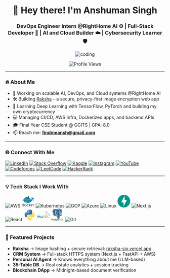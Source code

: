 <h1 align="center">🚀 Hey there! I'm Anshuman Singh</h1>
<h3 align="center">DevOps Engineer Intern @RightHome AI ⚙️ | Full-Stack Developer 🧠 | AI and Cloud Builder ☁️ | Cybersecurity Learner 🛡️</h3>

<p align="center">
  <img src="https://user-images.githubusercontent.com/22107794/139580686-887df369-edb8-4bc8-b607-4fbf6d7e4866.gif" alt="coding" width="400" />
</p>

<p align="center">
  <img src="https://komarev.com/ghpvc/?username=anshuman018&label=Profile%20views&color=0e75b6&style=flat" alt="Profile Views" />
</p>

---

### 🔥 About Me
- 💼 Working on scalable AI, DevOps, and Cloud systems @RightHome AI  
- 🛠 Building [Raksha](https://raksha-six.vercel.app) – a secure, privacy-first image encryption web app  
- 🧠 Learning Deep Learning with TensorFlow, PyTorch and building my own cryptocurrency  
- 💻 Managing CI/CD, AWS Infra, Dockerized apps, and backend APIs  
- 🎓 Final Year CSE Student @ GGITS | GPA: 8.0  
- 📫 Reach me: **findmeansh@gmail.com**

---

### 🌐 Connect With Me
<p align="left">
  <a href="https://linkedin.com/in/anshuman-singh-37ab2b236" target="blank"><img src="https://raw.githubusercontent.com/rahuldkjain/github-profile-readme-generator/master/src/images/icons/Social/linked-in-alt.svg" alt="LinkedIn" height="30" width="40" /></a>
  <a href="https://stackoverflow.com/users/22467830/anshuman-singh" target="blank"><img src="https://raw.githubusercontent.com/rahuldkjain/github-profile-readme-generator/master/src/images/icons/Social/stack-overflow.svg" alt="Stack Overflow" height="30" width="40" /></a>
  <a href="https://kaggle.com/anshumansinghkaggle" target="blank"><img src="https://raw.githubusercontent.com/rahuldkjain/github-profile-readme-generator/master/src/images/icons/Social/kaggle.svg" alt="Kaggle" height="30" width="40" /></a>
  <a href="https://instagram.com/thakursabbbbbb" target="blank"><img src="https://raw.githubusercontent.com/rahuldkjain/github-profile-readme-generator/master/src/images/icons/Social/instagram.svg" alt="Instagram" height="30" width="40" /></a>
  <a href="https://www.youtube.com/c/@anshumansingh1466" target="blank"><img src="https://raw.githubusercontent.com/rahuldkjain/github-profile-readme-generator/master/src/images/icons/Social/youtube.svg" alt="YouTube" height="30" width="40" /></a>
  <a href="https://codeforces.com/profile/anshumansingh018" target="blank"><img src="https://raw.githubusercontent.com/rahuldkjain/github-profile-readme-generator/master/src/images/icons/Social/codeforces.svg" alt="Codeforces" height="30" width="40" /></a>
  <a href="https://leetcode.com/anshuman_leetcode18/" target="blank"><img src="https://raw.githubusercontent.com/rahuldkjain/github-profile-readme-generator/master/src/images/icons/Social/leet-code.svg" alt="LeetCode" height="30" width="40" /></a>
  <a href="https://www.hackerrank.com/findmeansh" target="blank"><img src="https://raw.githubusercontent.com/rahuldkjain/github-profile-readme-generator/master/src/images/icons/Social/hackerrank.svg" alt="HackerRank" height="30" width="40" /></a>
</p>

---

### 💡 Tech Stack I Work With
<p align="left">
  <img src="https://cdn.worldvectorlogo.com/logos/amazon-web-services-1.svg" alt="AWS" width="40" height="40"/>
  <img src="https://raw.githubusercontent.com/devicons/devicon/master/icons/docker/docker-original-wordmark.svg" alt="Docker" width="40" height="40"/>
  <img src="https://www.vectorlogo.zone/logos/kubernetes/kubernetes-icon.svg" alt="Kubernetes" width="40" height="40"/>
  <img src="https://www.vectorlogo.zone/logos/google_cloud/google_cloud-icon.svg" alt="GCP" width="40" height="40"/>
  <img src="https://www.vectorlogo.zone/logos/microsoft_azure/microsoft_azure-icon.svg" alt="Azure" width="40" height="40"/>
  <img src="https://www.vectorlogo.zone/logos/linux/linux-icon.svg" alt="Linux" width="40" height="40"/>
  <img src="https://raw.githubusercontent.com/devicons/devicon/master/icons/fastapi/fastapi-original.svg" alt="FastAPI" width="40" height="40"/>
  <img src="https://www.vectorlogo.zone/logos/nextjs/nextjs-icon.svg" alt="Next.js" width="40" height="40"/>
  <img src="https://www.vectorlogo.zone/logos/reactjs/reactjs-icon.svg" alt="React" width="40" height="40"/>
  <img src="https://raw.githubusercontent.com/devicons/devicon/master/icons/python/python-original.svg" alt="Python" width="40" height="40"/>
  <img src="https://raw.githubusercontent.com/devicons/devicon/master/icons/mysql/mysql-original-wordmark.svg" alt="MySQL" width="40" height="40"/>
  <img src="https://raw.githubusercontent.com/devicons/devicon/master/icons/postgresql/postgresql-original-wordmark.svg" alt="PostgreSQL" width="40" height="40"/>
  <img src="https://www.vectorlogo.zone/logos/git-scm/git-scm-icon.svg" alt="Git" width="40" height="40"/>
</p>

---

### 🧠 Featured Projects
- **Raksha** → Image hashing + secure retrieval: [raksha-six.vercel.app](https://raksha-six.vercel.app)
- **CRM System** → Full-stack HTTPS system (Next.js + FastAPI + AWS)
- **Personal AI Agent** → Knows everything about me (LLM-based)
- **35-Table DB** → Real estate analytics + session tracking
- **Blockchain DApp** → Midnight-based document verification

